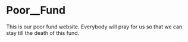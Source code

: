 # Poor__Fund
This is our poor fund website. Everybody will pray for us so that we can stay till the death of this fund.
